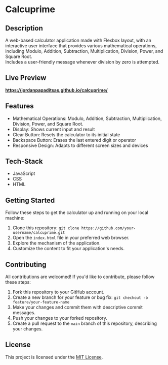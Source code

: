 # Calcuprime

## Description 
A web-based calculator application made with Flexbox layout, with an interactive user interface that provides various mathematical operations,  
including Modulo, Addition, Subtraction, Multiplication, Division, Power, and Square Root.  
Includes a user-friendly message whenever division by zero is attempted.
## Live Preview
**https://jordanpapaditsas.github.io/calcuprime/**

## Features
<ul>
  <li>Mathematical Operations: Modulo, Addition, Subtraction, Multiplication, Division, Power, and Square Root.</li>
  <li>Display: Shows current input and result</li>
  <li>Clear Button: Resets the calculator to its initial state</li>
  <li>Backspace Button: Erases the last entered digit or operator</li>
  <li>Responsive Design: Adapts to different screen sizes and devices</li>
</ul>

## Tech-Stack
<ul>
  <li>JavaScript</li>
  <li>CSS</li>
  <li>HTML</li>
</ul>

## Getting Started

Follow these steps to get the calculator up and running on your local machine:

1. Clone this repository: `git clone https://github.com/your-username/calcuprime.git`
2. Open the `index.html` file in your preferred web browser.
3. Explore the mechanism of the application.
4. Customize the content to fit your application's needs.

## Contributing

All contributions are welcomed! If you'd like to contribute, please follow these steps:

1. Fork this repository to your GitHub account.
2. Create a new branch for your feature or bug fix: `git checkout -b feature/your-feature-name`
3. Make your changes and commit them with descriptive commit messages.
4. Push your changes to your forked repository.
5. Create a pull request to the `main` branch of this repository, describing your changes.

## License

This project is licensed under the [MIT License](LICENSE).
